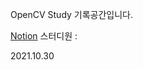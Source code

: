 OpenCV Study 기록공간입니다.

[Notion](https://www.notion.so/modulabs/OpenCV-823c298baecb46e2b9fdf789f7287f60)
스터디원 : 

2021.10.30
